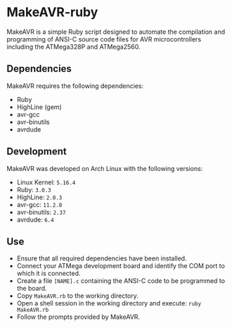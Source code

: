 # MakeAVR-ruby
MakeAVR is a simple Ruby script designed to automate the compilation and programming of ANSI-C source code files for AVR microcontrollers including the ATMega328P and ATMega2560.

## Dependencies
MakeAVR requires the following dependencies:
- Ruby
- HighLine (gem)
- avr-gcc
- avr-binutils
- avrdude

## Development
MakeAVR was developed on Arch Linux with the following versions:
- Linux Kernel: `5.16.4`
- Ruby: `3.0.3`
- HighLine: `2.0.3`
- avr-gcc: `11.2.0`
- avr-binutils: `2.37`
- avrdude: `6.4`

## Use
- Ensure that all required dependencies have been installed. 
- Connect your ATMega development board and identify the COM port to which it is connected.
- Create a file `[NAME].c` containing the ANSI-C code to be programmed to the board. 
- Copy `MakeAVR.rb` to the working directory.
- Open a shell session in the working directory and execute: `ruby MakeAVR.rb`
- Follow the prompts provided by MakeAVR.